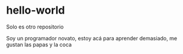 # hello-world
Solo es otro repositorio

Soy un programador novato, estoy acá para aprender demasiado, me gustan las papas y la coca
